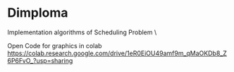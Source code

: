 # Dimploma
Implementation algorithms of Scheduling Problem \\

Open Code for graphics in colab https://colab.research.google.com/drive/1eR0EiOU49amf9m_qMaOKDb8_Z6P6FvO_?usp=sharing

